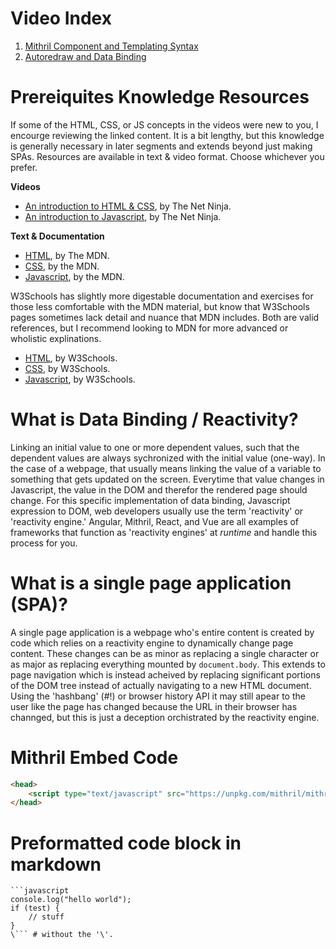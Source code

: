 # Video Index
1. [Mithril Component and Templating Syntax](https://youtu.be/PosZXyainoA)
2. [Autoredraw and Data Binding](https://youtu.be/ciEA61XCOjw)

# Prereiquites Knowledge Resources
If some of the HTML, CSS, or JS concepts in the videos were new to you, I encourge reviewing the linked content. It is a bit lengthy, but this knowledge is generally necessary in later segments and extends beyond just making SPAs. Resources are available in text & video format. Choose whichever you prefer.

**Videos**
- [An introduction to HTML & CSS](https://www.youtube.com/playlist?list=PL4cUxeGkcC9ivBf_eKCPIAYXWzLlPAm6G), by The Net Ninja.
- [An introduction to Javascript](https://www.youtube.com/playlist?list=PL4cUxeGkcC9haFPT7J25Q9GRB_ZkFrQAc), by The Net Ninja.

**Text & Documentation**
- [HTML](https://developer.mozilla.org/en-US/docs/Web/HTML), by The MDN.
- [CSS](https://developer.mozilla.org/en-US/docs/Web/CSS), by the MDN.
- [Javascript](https://developer.mozilla.org/en-US/docs/Web/JavaScript), by the MDN.

W3Schools has slightly more digestable documentation and exercises for those less comfortable with the MDN material, but know that W3Schools pages sometimes lack detail and nuance that MDN includes. Both are valid references, but I recommend looking to MDN for more advanced or wholistic explinations.

- [HTML](https://www.w3schools.com/html/default.asp), by W3Schools.
- [CSS](https://www.w3schools.com/css/default.asp), by W3Schools.
- [Javascript](https://www.w3schools.com/js/default.asp), by W3Schools.

# What is Data Binding / Reactivity?
Linking an initial value to one or more dependent values, such that the dependent values are always sychronized with the initial value (one-way). In the case of a webpage, that usually means linking the value of a variable to something that gets updated on the screen. Everytime that value changes in Javascript, the value in the DOM and therefor the rendered page should change. For this specific implementation of data binding, Javascript expression to DOM, web developers usually use the term 'reactivity' or 'reactivity engine.' Angular, Mithril, React, and Vue are all examples of frameworks that function as 'reactivity engines' at _runtime_ and handle this process for you.

# What is a single page application (SPA)?
A single page application is a webpage who's entire content is created by code which relies on a reactivity engine to dynamically change page content. These changes can be as minor as replacing a single character or as major as replacing everything mounted by `document.body`. This extends to page navigation which is instead acheived by replacing significant portions of the DOM tree instead of actually navigating to a new HTML document. Using the 'hashbang' (#!) or browser history API it may still apear to the user like the page has changed because the URL in their browser has channged, but this is just a deception orchistrated by the reactivity engine.

# Mithril Embed Code
```html
<head>
	<script type="text/javascript" src="https://unpkg.com/mithril/mithril.js"></script>
</head>
```

# Preformatted code block in markdown
```
```javascript
console.log("hello world");
if (test) {
	// stuff
}
\``` # without the '\'.
```
